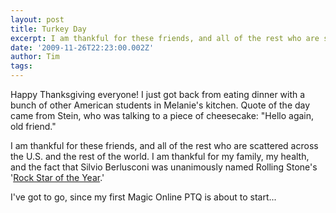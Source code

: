 ```yaml
---
layout: post
title: Turkey Day
excerpt: I am thankful for these friends, and all of the rest who are scattered across the U.S. and the rest of the world. I am thankful for my family, my health, and the fact that Silvio Berlusconi was unanimously named Rolling Stone's Rock Star of the Year.  
date: '2009-11-26T22:23:00.002Z'
author: Tim
tags: 
---
```


Happy Thanksgiving everyone! I just got back from eating dinner with a bunch of other American students in Melanie's kitchen. Quote of the day came from Stein, who was talking to a piece of cheesecake: "Hello again, old friend."  
  
I am thankful for these friends, and all of the rest who are scattered across the U.S. and the rest of the world. I am thankful for my family, my health, and the fact that Silvio Berlusconi was unanimously named Rolling Stone's '<a href="http://www.telegraph.co.uk/news/worldnews/europe/italy/6638385/Silvio-Berlusconi-is-Rolling-Stone-rock-star-of-the-year.html">Rock Star of the Year</a>.'  
  
I've got to go, since my first Magic Online PTQ is about to start...
